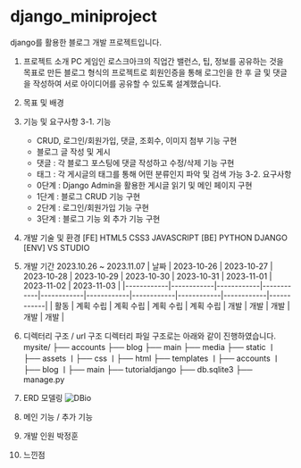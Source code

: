 # django_miniproject
django를 활용한 블로그 개발 프로젝트입니다.

1. 프로젝트 소개
  PC 게임인 로스크아크의 직업간 밸런스, 팁, 정보를 공유하는 것을 목표로 만든 블로그 형식의 프로젝트로
  회원인증을 통해 로그인을 한 후 글 및 댓글을 작성하여 서로 아이디어를 공유할 수 있도록 설계했습니다.

2. 목표 및 배경


3. 기능 및 요구사항
  3-1. 기능
    * CRUD, 로그인/회원가입, 댓글, 조회수, 이미지 첨부 기능 구현
    * 블로그 글 작성 및 게시
    * 댓글 : 각 블로그 포스팅에 댓글 작성하고 수정/삭제 기능 구현
    * 태그 : 각 게시글의 태그를 통해 어떤 분류인지 파악 및 검색 가능
  3-2. 요구사항
   * 0단계 : Django Admin을 활용한 게시글 읽기 및 메인 페이지 구현
   * 1단계 : 블로그 CRUD 기능 구현
   * 2단계 : 로그인/회원가입 기능 구현
   * 3단계 : 블로그 기능 외 추가 기능 구현
    
4. 개발 기술 및 환경
  [FE]
  HTML5 CSS3 JAVASCRIPT
  [BE]
  PYTHON DJANGO
  [ENV]
  VS STUDIO

5. 개발 기간
  2023.10.26 ~ 2023.11.07
  | 날짜       | 2023-10-26 | 2023-10-27 | 2023-10-28 | 2023-10-29 | 2023-10-30 | 2023-10-31 | 2023-11-01 | 2023-11-02 | 2023-11-03 |
  |------------|------------|------------|------------|------------|------------|------------|------------|------------|------------|
  | 활동       | 계획 수립  | 계획 수립  | 계획 수립  | 계획 수립   |    개발    |     개발    |   개발    |     개발    |    개발    |

6. 디렉터리 구조 / url 구조
  디렉터리 파일 구조로는 아래와 같이 진행하였습니다.
  mysite/
  ├── accounts
  ├── blog
  ├── main
  ├── media
  ├── static
  ㅣ├── assets
  ㅣ├── css
  ㅣ├── html
  ├── templates
  ㅣ├── accounts
  ㅣ├── blog
  ㅣ├── main
  ├── tutorialdjango
  ├── db.sqlite3
  ├── manage.py

7. ERD 모델링
  ![DBio](https://github.com/mintcookie-park/django_miniproject/assets/79849531/22d95a53-f908-4d31-8c49-7ec3a56cb28e)

8. 메인 기능 / 추가 기능
  
  
9. 개발 인원
  박정훈
  
10. 느낀점
  
  
